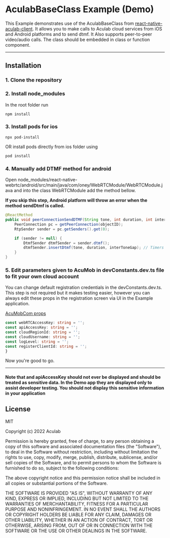 # AculabBaseClass Example (Demo)

This Example demonstrates use of the AculabBaseClass from [react-native-aculab-client](https://www.npmjs.com/package/react-native-aculab-client). It allows you to make calls to Aculab cloud services from iOS and Android platforms and to send dtmf. It Also supports peer-to-peer video/audio calls. The class should be embedded in class or function component.

---

## Installation

### 1. Clone the repository

### 2. Install node_modules

In the root folder run

``` node
npm install
```

### 3. Install pods for ios

``` node
npx pod-install
```

OR install pods directly from ios folder using

``` node
pod install
```

### 4. Manually add DTMF method for android

Open node_modules/react-native-webrtc/android/src/main/java/com/oney/WebRTCModule/WebRTCModule.java and into the class WebRTCModule add the method bellow.

**If you skip this step, Android platform will throw an error when the method sendDtmf is called.**

``` java
@ReactMethod
public void peerConnectionSendDTMF(String tone, int duration, int interToneGap, int objectID) {
    PeerConnection pc = getPeerConnection(objectID);
    RtpSender sender = pc.getSenders().get(0);

    if (sender != null) {
        DtmfSender dtmfSender = sender.dtmf();
        dtmfSender.insertDtmf(tone, duration, interToneGap); // Timers are in ms
    }
}
```

### 5. Edit parameters given to AcuMob in devConstants.dev.ts file to fit your own cloud account

You can change default registration credentials in the devConstants.dev.ts.
This step is not required but it makes testing easier, however you can always edit these props in the registration screen via UI in the Example application.

[AcuMobCom props](https://github.com/aculab-com/AcuMobCom-Example/blob/main/devConstants.dev.ts)

```typescript
const webRTCAccessKey: string = '';
const apiAccessKey: string = '';
const cloudRegionId: string = '';
const cloudUsername: string = '';
const logLevel: string = '';
const registerClientId: string = '';
}
```

Now you're good to go.

---

#### Note that and apiAccessKey should not ever be displayed and should be treated as sensitive data. In the Demo app they are displayed only to assist developer testing. You should not display this sensitive information in your application

## License

MIT

Copyright (c) 2022 Aculab

Permission is hereby granted, free of charge, to any person obtaining a copy
of this software and associated documentation files (the "Software"), to deal
in the Software without restriction, including without limitation the rights
to use, copy, modify, merge, publish, distribute, sublicense, and/or sell
copies of the Software, and to permit persons to whom the Software is
furnished to do so, subject to the following conditions:

The above copyright notice and this permission notice shall be included in all
copies or substantial portions of the Software.

THE SOFTWARE IS PROVIDED "AS IS", WITHOUT WARRANTY OF ANY KIND, EXPRESS OR
IMPLIED, INCLUDING BUT NOT LIMITED TO THE WARRANTIES OF MERCHANTABILITY,
FITNESS FOR A PARTICULAR PURPOSE AND NONINFRINGEMENT. IN NO EVENT SHALL THE
AUTHORS OR COPYRIGHT HOLDERS BE LIABLE FOR ANY CLAIM, DAMAGES OR OTHER
LIABILITY, WHETHER IN AN ACTION OF CONTRACT, TORT OR OTHERWISE, ARISING FROM,
OUT OF OR IN CONNECTION WITH THE SOFTWARE OR THE USE OR OTHER DEALINGS IN THE
SOFTWARE.
